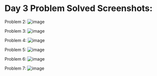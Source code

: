 # Day 3 Problem Solved Screenshots:

Problem 2: ![image](https://github.com/user-attachments/assets/4222be59-0fe8-4601-9478-6aca716fa81a)

Problem 3: ![image](https://github.com/user-attachments/assets/24e682dc-bb81-4fa3-a57e-b30f68558ec1)

Problem 4: ![image](https://github.com/user-attachments/assets/7f43059d-22ea-4375-bf46-49336e94e331)

Problem 5: ![image](https://github.com/user-attachments/assets/17f4a941-00ed-4c76-ab82-ff189d1d375d)

Problem 6: ![image](https://github.com/user-attachments/assets/ea1c9efa-5556-4944-a0d3-12b56e46c865)

Problem 7: ![image](https://github.com/user-attachments/assets/40009e3c-1a14-4654-8b0f-0041fcbbc039)
